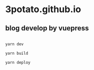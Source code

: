 # 3potato.github.io

> 

## blog develop by vuepress

```bash

yarn dev

yarn build

yarn deploy
```


